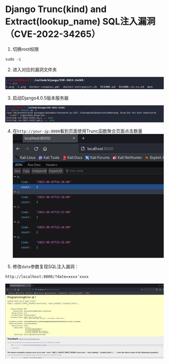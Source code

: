 # Django Trunc(kind) and Extract(lookup_name) SQL注入漏洞（CVE-2022-34265）

1. 切换root权限

~~~ tex
sudo -i
~~~



2. 进入对应的漏洞文件夹

![漏洞复现1](.\图片\漏洞复现1.PNG)



3. 启动Django4.0.5版本服务器

![漏洞复现2](.\图片\漏洞复现2.PNG)



4. 在`http://your-ip:8000`看到页面使用Trunc函数聚合页面点击数量![漏洞复现4](.\图片\漏洞复现4.PNG)



5. 修改`date`参数复现SQL注入漏洞：

~~~ tex
http://localhost:8000/?date=xxxx'xxxx
~~~

![漏洞复现5](.\图片\漏洞复现5.PNG)